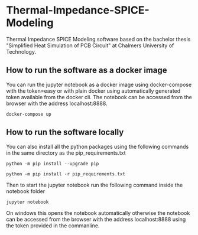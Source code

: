 # Thermal-Impedance-SPICE-Modeling
Thermal Impedance SPICE Modeling software based on the bachelor thesis "Simplified Heat Simulation of PCB Circuit" at Chalmers University of Technology.

## How to run the software as a docker image
You can run the jupyter notebook as a docker image using docker-compose with the token=easy or with plain docker using automatically generated token available from the docker cli. The notebook can be accessed from the browser with the address localhost:8888.

```command
docker-compose up
```

## How to run the software locally
You can also install all the python packages using the following commands in the same directory as the pip_requirements.txt

```command
python -m pip install --upgrade pip
```

```command
python -m pip install -r pip_requirements.txt
```

Then to start the jupyter notebook run the following command inside the notebook folder

```command
jupyter notebook
```

On windows this opens the notebook automatically otherwise the notebook can be accessed from the browser with the address localhost:8888 using the token provided in the commanline.
